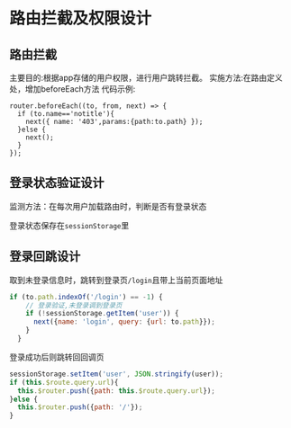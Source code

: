 # 路由拦截及权限设计
## 路由拦截
主要目的:根据app存储的用户权限，进行用户跳转拦截。
实施方法:在路由定义处，增加beforeEach方法
代码示例:
```
router.beforeEach((to, from, next) => {
  if (to.name=='notitle'){
    next({ name: '403',params:{path:to.path} });
  }else {
    next();
  }
});
```

## 登录状态验证设计

监测方法：在每次用户加载路由时，判断是否有登录状态

登录状态保存在`sessionStorage`里

## 登录回跳设计

取到未登录信息时，跳转到登录页`/login`且带上当前页面地址

```javascript
if (to.path.indexOf('/login') == -1) {
    // 登录验证,未登录调到登录页
    if (!sessionStorage.getItem('user')) {
      next({name: 'login', query: {url: to.path}});
    }
  }
```

登录成功后则跳转回回调页

```javascript
sessionStorage.setItem('user', JSON.stringify(user));
if (this.$route.query.url){
  this.$router.push({path: this.$route.query.url});
}else {
  this.$router.push({path: '/'});
}
```



